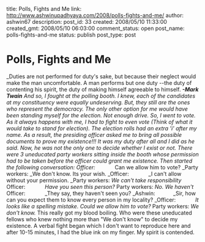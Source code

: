 title: Polls, Fights and Me
link: http://www.ashwinupadhyaya.com/2008/polls-fights-and-me/
author: ashwin67
description: 
post_id: 33
created: 2008/05/10 11:33:00
created_gmt: 2008/05/10 06:03:00
comment_status: open
post_name: polls-fights-and-me
status: publish
post_type: post

# Polls, Fights and Me

_Duties are not performed for duty's sake, but because their neglect would make the man uncomfortable. A man performs but one duty --the duty of contenting his spirit, the duty of making himself agreeable to himself. _**-Mark Twain** And so, I fought at the polling booth. I knew, each of the candidates at my constituency were equally undeserving. But, they still are the ones who represent the democracy. The only other option for me would have been standing myself for the election. Not enough drive. So, I went to vote. As it always happens with me, I had to fight to even vote (Think of what it would take to stand for election). The election rolls had an extra _'i'_ after my name. As a result, the presiding officer asked me to bring all possible documents to prove my existence!!! It was my duty after all and I did as he said. Now, he was not the only one to decide whether I exist or not. There were 3 uneducated party workers sitting inside the booth whose permission had to be taken before the officer could grant me existence. Then started the following conversation: Officer:_             Can we allow him to vote? _Party workers: _We don't know. Its your wish. _Officer:             _I can't allow without your permission. _Party workers: _We can't take responsibility_ Officer:             _Have you seen this person?_ Party workers: _No. We haven't_ Officer:             _They say, they haven't seen you? _Ashwin:            _Sir, how can you expect them to know every person in my locality? _Officer:             _It looks like a spelling mistake. Could we allow him to vote?_ Party workers: _We don't know._ This really got my blood boiling. Who were these uneducated fellows who knew nothing more than "We don't know" to decide my existence. A verbal fight began which I don't want to reproduce here and after 10-15 minutes, I had the blue ink on my finger. My spirit is contended.